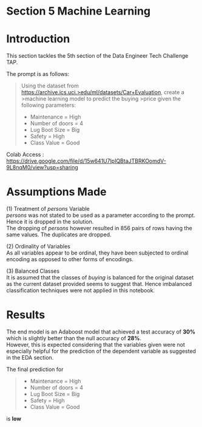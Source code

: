 <!-- Header -->
<div>
  <h1>Section 5 Machine Learning</h3>  
</div>

# Introduction
This section tackles the 5th section of the Data Engineer Tech Challenge TAP. 

The prompt is as follows:
>
>Using the dataset from https://archive.ics.uci.>edu/ml/datasets/Car+Evaluation, create a >machine learning model to predict the buying >price given the following parameters:
>
>- Maintenance = High
>- Number of doors = 4
>- Lug Boot Size = Big
>- Safety = High
>- Class Value = Good


Colab Access : https://drive.google.com/file/d/15w641U7lpIQBtaJTBRKOomdV-9L8nqM0/view?usp=sharing

# Assumptions Made

(1) Treatment of _persons_ Variable<br>
_persons_ was not stated to be used as a parameter according to the prompt. Hence it is dropped in the solution. <br>
The dropping of _persons_ however resulted in 856 pairs of rows having the same values. The duplicates are dropped.

(2) Ordinality of Variables<br>
As all variables appear to be ordinal, they have been subjected to ordinal encoding as opposed to other forms of encodings.

(3) Balanced Classes<br>
It is assumed that the classes of _buying_ is balanced for the original dataset as the current dataset provided seems to suggest that. Hence imbalanced classification techniques were not applied in this notebook.

# Results
The end model is an Adaboost model that achieved a test accuracy of **30%** which is slightly better than the null accuracy of **28%**. <br>
However, this is expected considering that the variables given were not especially helpful for the prediction of the dependent variable as suggested in the EDA section. <br>

The final prediction for
>- Maintenance = High
>- Number of doors = 4
>- Lug Boot Size = Big
>- Safety = High
>- Class Value = Good

is **low**